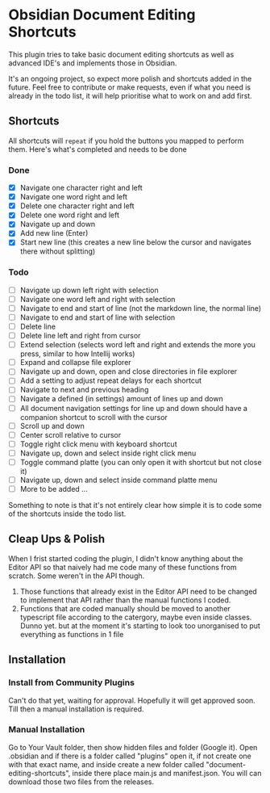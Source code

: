 # Obsidian Document Editing Shortcuts

This plugin tries to take basic document editing shortcuts as well as advanced IDE's and implements those in Obsidian.

It's an ongoing project, so expect more polish and shortcuts added in the future. Feel free to contribute or make requests, even if what you need is already in the todo list, it will help prioritise what to work on and add first.

## Shortcuts

All shortcuts will `repeat` if you hold the buttons you mapped to perform them.
Here's what's completed and needs to be done

### Done
* [x] Navigate one character right and left
* [x] Navigate one word right and left
* [x] Delete one character right and left
* [x] Delete one word right and left
* [x] Navigate up and down
* [x] Add new line (Enter)
* [x] Start new line (this creates a new line below the cursor and navigates there without splitting)

### Todo
* [ ] Navigate up down left right with selection
* [ ] Navigate one word left and right with selection
* [ ] Navigate to end and start of line (not the markdown line, the normal line)
* [ ] Navigate to end and start of line with selection
* [ ] Delete line
* [ ] Delete line left and right from cursor
* [ ] Extend selection (selects word left and right and extends the more you press, similar to how Intellij works)
* [ ] Expand and collapse file explorer
* [ ] Navigate up and down, open and close directories in file explorer
* [ ] Add a setting to adjust repeat delays for each shortcut
* [ ] Navigate to next and previous heading
* [ ] Navigate a defined (in settings) amount of lines up and down
* [ ] All document navigation settings for line up and down should have a companion shortcut to scroll with the cursor
* [ ] Scroll up and down
* [ ] Center scroll relative to cursor
* [ ] Toggle right click menu with keyboard shortcut
* [ ] Navigate up, down and select inside right click menu
* [ ] Toggle command platte (you can only open it with shortcut but not close it)
* [ ] Navigate up, down and select inside command platte menu
* [ ] More to be added ...

Something to note is that it's not entirely clear how simple it is to code some of the shortcuts inside the todo list.

## Cleap Ups & Polish
When I frist started coding the plugin, I didn't know anything about the Editor API so that naively had me code many of these functions from scratch. Some weren't in the API though.

1. Those functions that already exist in the Editor API need to be changed to implement that API rather than the manual functions I coded.
2. Functions that are coded manually should be moved to another typescript file according to the catergory, maybe even inside classes. Dunno yet. but at the moment it's starting to look too unorganised to put everything as functions in 1 file

## Installation
### Install from Community Plugins
Can't do that yet, waiting for approval. Hopefully it will get approved soon.
Till then a manual installation is required.

### Manual Installation
Go to Your Vault folder, then show hidden files and folder (Google it).
Open .obsidian and if there is a folder called "plugins" open it, if not create one with that exact name, and inside create a new folder called "document-editing-shortcuts", inside there place main.js and manifest.json. You will can download those two files from the releases.
